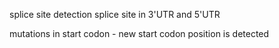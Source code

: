 splice site detection
splice site in 3'UTR and 5'UTR


mutations in start codon - new start codon position is detected
